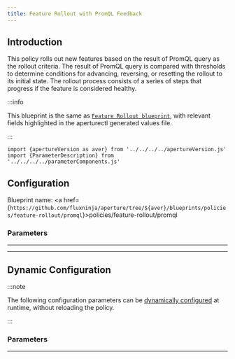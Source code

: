 ```yaml
---
title: Feature Rollout with PromQL Feedback
---
```


## Introduction

This policy rolls out new features based on the result of PromQL query as the
rollout criteria. The result of PromQL query is compared with thresholds to
determine conditions for advancing, reversing, or resetting the rollout to its
initial state. The rollout process consists of a series of steps that progress
if the feature is considered healthy.

:::info

This blueprint is the same as [`Feature Rollout blueprint`](base.md), with
relevant fields highlighted in the aperturectl generated values file.

:::

<!-- Configuration Marker -->

```mdx-code-block
import {apertureVersion as aver} from '../../../../apertureVersion.js'
import {ParameterDescription} from '../../../../parameterComponents.js'
```

## Configuration

<!-- vale off -->

Blueprint name: <a
href={`https://github.com/fluxninja/aperture/tree/${aver}/blueprints/policies/feature-rollout/promql`}>policies/feature-rollout/promql</a>

<!-- vale on -->

### Parameters

<!-- vale off -->

<a id="policy"></a>

<ParameterDescription
    name='policy'
    description='Parameters for the Feature Rollout policy.'
    type='Object (policies/feature-rollout/base:schema:rollout_policy)'
    reference='../../../blueprints/policies/feature-rollout/base#rollout-policy'
    value='{"components": [], "drivers": {"promql_drivers": [{"criteria": {"backward": {"operator": "__REQUIRED_FIELD__", "threshold": "__REQUIRED_FIELD__"}, "forward": {"operator": "__REQUIRED_FIELD__", "threshold": "__REQUIRED_FIELD__"}, "reset": {"operator": "__REQUIRED_FIELD__", "threshold": "__REQUIRED_FIELD__"}}, "query_string": "__REQUIRED_FIELD__"}]}, "evaluation_interval": "5s", "load_ramp": {"sampler": {"label_key": "", "selectors": [{"control_point": "__REQUIRED_FIELD__", "service": "__REQUIRED_FIELD__"}]}, "steps": [{"duration": "__REQUIRED_FIELD__", "target_accept_percentage": "__REQUIRED_FIELD__"}]}, "policy_name": "__REQUIRED_FIELD__", "resources": {"flow_control": {"classifiers": []}}, "rollout": false}'
/>

<!-- vale on -->

---

<!-- vale off -->

<a id="dashboard"></a>

<ParameterDescription
    name='dashboard'
    description='Configuration for the Grafana dashboard accompanying this policy.'
    type='Object (policies/feature-rollout/base:param:dashboard)'
    reference='../../../blueprints/policies/feature-rollout/base#dashboard'
    value='{"datasource": {"filter_regex": "", "name": "$datasource"}, "extra_filters": {}, "refresh_interval": "5s", "time_from": "now-15m", "time_to": "now", "title": "Aperture Feature Rollout"}'
/>

<!-- vale on -->

---

## Dynamic Configuration

:::note

The following configuration parameters can be
[dynamically configured](/reference/aperturectl/apply/dynamic-config/dynamic-config.md)
at runtime, without reloading the policy.

:::

### Parameters

<!-- vale off -->

<a id="pass-through-label-values"></a>

<ParameterDescription
    name='pass_through_label_values'
    description='Specify certain label values to be always accepted by the _Sampler_ regardless of accept percentage. This configuration can be updated at the runtime without shutting down the policy.'
    type='Array of string'
    reference=''
    value='["__REQUIRED_FIELD__"]'
/>

<!-- vale on -->

---
